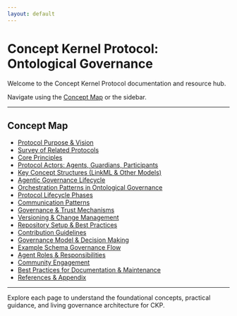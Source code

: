 ```yaml
---
layout: default
---
```

# Concept Kernel Protocol: Ontological Governance

Welcome to the Concept Kernel Protocol documentation and resource hub.

Navigate using the [Concept Map](#concept-map) or the sidebar.

---

## Concept Map

- [Protocol Purpose & Vision](protocol-purpose-and-vision.md)
- [Survey of Related Protocols](survey-of-related-protocols.md)
- [Core Principles](core-principles.md)
- [Protocol Actors: Agents, Guardians, Participants](protocol-actors.md)
- [Key Concept Structures (LinkML & Other Models)](key-concept-structures.md)
- [Agentic Governance Lifecycle](agentic-governance-lifecycle.md)
- [Orchestration Patterns in Ontological Governance](orchestration-patterns.md)
- [Protocol Lifecycle Phases](protocol-lifecycle-phases.md)
- [Communication Patterns](communication-patterns.md)
- [Governance & Trust Mechanisms](governance-and-trust-mechanisms.md)
- [Versioning & Change Management](versioning-and-change-management.md)
- [Repository Setup & Best Practices](repository-setup-and-best-practices.md)
- [Contribution Guidelines](contribution-guidelines.md)
- [Governance Model & Decision Making](governance-model-and-decision-making.md)
- [Example Schema Governance Flow](example-schema-governance-flow.md)
- [Agent Roles & Responsibilities](agent-roles-and-responsibilities.md)
- [Community Engagement](community-engagement.md)
- [Best Practices for Documentation & Maintenance](documentation-and-maintenance-best-practices.md)
- [References & Appendix](references-and-appendix.md)

---

Explore each page to understand the foundational concepts, practical guidance, and living governance architecture for CKP.